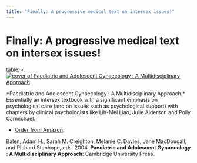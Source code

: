```yaml
---
title: "Finally: A progressive medical text on intersex issues!"
---
```


# Finally: A progressive medical text on intersex issues!

table)&gt;. <a href="https://www.amazon.com/exec/obidos/ASIN/0521809614/intersexsocietyo"><img alt="cover of Paediatric and Adolescent Gynaecology : A Multidisciplinary Approach" src="https://ec1.images-amazon.com/images/P/0521809614.01._BO2,204,203,200_PIsitb-dp-500-arrow,TopRight,45,-64_AA240_SH20_SCLZZZZZZZ_.jpg" title="cover of Paediatric and Adolescent Gynaecology : A Multidisciplinary Approach" /></a>  

\*Paediatric and Adolescent Gynaecology : A Multidisciplinary Approach.\* Essentially an intersex textbook with a significant emphasis on psychological care (and on issues such as psychological support) with chapters by clinical psychologists like Lih-Mei Liao, Julie Alderson and Polly Carmichael.  

<ul>
	<li><a href="https://www.amazon.com/exec/obidos/ASIN/0521809614/intersexsocietyo">Order from Amazon</a>.</li>
</ul>


Balen, Adam H., Sarah M. Creighton, Melanie C. Davies, Jane MacDougall, and Richard Stanhope, eds. 2004. __Paediatric and Adolescent Gynaecology : A Multidisciplinary Approach__: Cambridge University Press.
